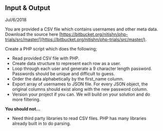 
## Input & Output

  Jul/6/2018

  You are provided a CSV file which contains usernames and other meta data. Download the source here [https://bitbucket.org/nitishn/php-trials/src/master/](https://bitbucket.org/nitishn/php-trials/src/master/).

  Create a PHP script which does the following;

  - Read provided CSV file with PHP.
  - Create data structure to represent each row as a user.
  - Loop through each user and generate a 9 character length password. Passwords should be unique and difficult to guess.
  - Order the data alphabetically by the first_name column.
  - Export array of usernames to JSON file. For every JSON object, the original columns should exist along with the new password column.
  - Version your project if you can. We will build on your solution and do more filtering.

  **You should not...**

  - Need third party libraries to read CSV files. PHP has many libraries already built in to do parsing.
